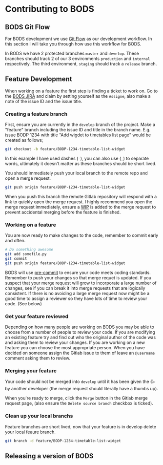 # Contributing to BODS

## BODS Git Flow

For BODS development we use [Git Flow](https://nvie.com/posts/a-successful-git-branching-model/)
as our development workflow.
In this section I will take you through how use this workflow for BODS.

In BODS we have 2 protected branches `master` and `develop`.
These branches should track 2 of our 3 environments `production` and `internal` respectively.
The third environment, `staging` should track a `release` branch.

## Feature Development

When working on a feature the first step is finding a ticket to work on. Go to the
[BODS JIRA](https://itoworld.atlassian.net/jira/software/c/projects/BODP/issues?filter=allissues)
and claim by setting yourself as the `Assigne`, also make a note of the issue ID
and the issue title.

### Creating a feature branch

First, ensure you are currently in the `develop` branch of the project. Make a "feature"
branch including the issue ID and title in the branch name. E.g. issue BODP 1234
with title "Add wigdet to timetables list page" would be created as follows;

```sh
git checkout -b feature/BODP-1234-timetable-list-widget
```

In this example I have used dashes (`-`), you can also use (`_`) to separate
words, ultimately it doesn't matter as these branches should be short lived.

You should immediately push your local branch to the remote repo and open a
merge request.

```sh
git push origin feature/BODP-1234-timetable-list-widget
```

When you push this branch the remote Gitlab repository will respond with
a link to quickly open the merge request. I highly recommend you open
the merge request immediately, ensure a [WIP](https://about.gitlab.com/blog/2016/01/08/feature-highlight-wip/)
is added to the merge request to prevent accidental merging before the feature
is finished.

### Working on a feature

You are now ready to make changes to the code, remember to commit early and often.

```sh
# Do something awesome
git add somefile.py
git commit
git push origin feature/BODP-1234-timetable-list-widget
```

BODS will use [pre-commit](https://pre-commit.com/) to ensure your code meets
coding standards. Remember to push your changes so that merge requet is
updated.
If you suspect that your merge request will grow to incorporate a large
number of changes, see if you can break it into merge requests that
are logically consistent.
If there is no avoiding a large merge request now might be a good time
to assign a reviewer so they have lots of time to review your code.
(See below)

### Get your feature reviewed

Depending on how many people are working on BODS you may be able to
choose from a number of people to review your code.
If you are modifying an existing feature try and find out who the
original author of the code was and asking them to review your
changes.
If you are working on a new feature you can choose the most appropriate
person.
When you have decided on someone assign the Gitlab issue to them of
leave an `@username` comment asking them to review.

### Merging your feature

Your code should not be merged into `develop` until it has been given
the :thumbsup: by another developer (the merge request should literally
have a thumbs up).

When you're ready to merge, click the `Merge` button in the Gitlab
merge request page, (also ensure the `Delete source branch` checkbox is
ticked).

### Clean up your local branchs

Feature branches are short lived, now that your feature is in develop
delete your local feaure branch.

```sh
git branch -d feature/BODP-1234-timetable-list-widget
```

## Releasing a version of BODS
